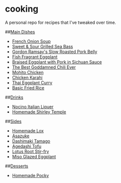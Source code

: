 # cooking
A personal repo for recipes that I've tweaked over time.

##[Main Dishes](main)
- [French Onion Soup](main#french-onion-soup)
- [Sweet & Sour Grilled Sea Bass](main#sweet--sour-grilled-sea-bass)
- [Gordon Ramsay's Slow Roasted Pork Belly](main#gordon-ramsays-slow-roasted-pork-belly)
- [Fish Fragrant Eggplant](main#fish-fragrant-eggplant)
- [Braised Eggplant with Pork in Sichuan Sauce](main#braised-eggplant-with-pork-in-sichuan-sauce)
- [The Best Goddamned Chili Ever](main#the-ultimate-chili)
- [Mohito Chicken](main#mohito-chicken)
- [Chicken Karahi](main#chicken-karahi)
- [Thai Eggplant Curry](main#thai-eggplant-curry)
- [Basic Fried Rice](main#basic-fried-rice)

##[Drinks](drinks)
- [Nocino Italian Liquer](drinks#nocino)
- [Homemade Shirley Temple](drinks#shirley-temple)

##[Sides](sides)
- [Homemade Lox](sides#homemade-lox)
- [Asazuke](sides#asazuke)
- [Dashimaki Tamago](sides#dashimaki-tamago)
- [Agedashi Tofu](sides#agedashi-tofu)
- [Lotus Root Stir-fry](sides#lotus-root-stir-fry)
- [Miso Glazed Eggplant](sides#miso-glazed-eggplant)

##[Desserts](dessert)
- [Homemade Pocky](dessert#pocky)
